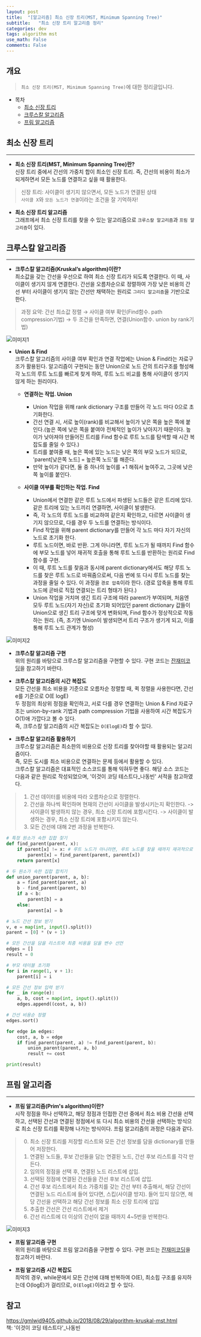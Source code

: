 ```yaml
---
layout: post
title:  "[알고리즘] 최소 신장 트리(MST, Minimum Spanning Tree)"
subtitle:   "최소 신장 트리 알고리즘 정리"
categories: dev
tags: algorithm mst
use_math: False
comments: False
---
```


## 개요
> `최소 신장 트리(MST, Minimum Spanning Tree)`에 대한 정리글입니다.

- 목차
	- [최소 신장 트리](#최소-신장-트리) 
    - [크루스칼 알고리즘](#크루스칼-알고리즘)
    - [프림 알고리즘](#프림-알고리즘)


## 최소 신장 트리
---

* __최소 신장 트리(MST, Minimum Spanning Tree)란?__  
신장 트리 중에서 간선의 가중치 합이 최소인 신장 트리. 즉, 간선의 비용이 최소가 되게하면서 모든 노드를 연결하고 싶을 때 활용한다.  
> 신장 트리: 사이클이 생기지 않으면서, 모든 노드가 연결된 상태  
> `사이클 X`와 `모든 노드가 연결`이라는 조건을 잘 기억하자!  

* __최소 신장 트리 알고리즘__  
그래프에서 최소 신장 트리를 찾을 수 있는 알고리즘으로 `크루스칼 알고리즘`과 `프림 알고리즘`이 있다.  


## 크루스칼 알고리즘
---

* __크루스칼 알고리즘(Kruskal’s algorithm)이란?__  
최소값을 갖는 간선을 우선으로 하여 최소 신장 트리가 되도록 연결한다. 이 때, 사이클이 생기지 않게 연결한다. 간선을 오름차순으로 정렬하여 가장 낮은 비용의 간선 부터 사이클이 생기지 않는 간선만 채택하는 원리로 `그리디 알고리즘`을 기반으로 한다.
> 과정 요약: 간선 최소값 정렬 → 사이클 여부 확인(Find함수. path compression기법) → 두 조건을 만족하면, 연결(Union함수. union by rank기법)  

![이미지1](https://jsim6342.github.io/assets/img/dev/algorithm/2021-05-02-dev-algorithm-mst-picture1.png)

* __Union  & Find__  
크루스칼 알고리즘의 사이클 여부 확인과 연결 작업에는 Union & Find라는 자료구조가 활용된다. 알고리즘이 구현되는 동안 Union으로 노드 간의 트리구조를 형성해 각 노드의 루트 노드를 빠르게 찾게 하여, 루트 노드 비교를 통해 사이클이 생기지 않게 하는 원리이다.  

  - __연결하는 작업. Union__  
    + Union 작업을 위해 rank dictionary 구조를 만들어 각 노드 마다 0으로 초기화한다.  
    + 간선 연결 시, 서로 높이(rank)를 비교해서 높이가 낮은 쪽을 높은 쪽에 붙인다.(높은 쪽에 낮은 쪽을 붙여야 전체적인 높이가 낮아지기 때문이다. 높이가 낮아져야 만들어진 트리를 Find 함수로 루트 노드를 탐색할 때 시간 복잡도를 줄일 수 있다.)  
    + 트리를 붙여줄 때, 높은 쪽에 있는 노드는 낮은 쪽의 부모 노드가 되므로, 'parent[낮은쪽 노드] = 높은쪽 노드'를 해준다.  
    + 만약 높이가 같다면, 둘 중 하나의 높이를 +1 해줘서 높여주고, 그곳에 낮은 쪽 높이를 붙인다.  

  - __사이클 여부를 확인하는 작업. Find__  
    + Union에서 연결한 같은 루트 노드에서 파생된 노드들은 같은 트리에 있다. 같은 트리에 있는 노드끼리 연결하면, 사이클이 발생한다.  
    + 즉, 각 노드의 루트 노드를 비교하여 같은지 확인하고, 다르면 사이클이 생기지 않으므로, 다를 경우 두 노드를 연결하는 방식이다.  
    + Find 작업을 위해 parent dictionary를 만들어 각 노드 마다 자기 자신의 노드로 초기화 한다.  
    + 루트 노드이면, 바로 반환. 그게 아니라면, 루트 노드가 될 때까지 Find 함수에 부모 노드를 넣어 재귀적 호출을 통해 루트 노드를 반환하는 원리로 Find 함수를 구현.  
    + 이 때, 루트 노드를 찾음과 동시에 parent dictionary에서도 해당 루트 노드를 찾은 루트 노드로 바꿔줌으로써, 다음 번에 또 다시 루트 노드를 찾는 과정을 줄일 수 있다. 이 과정을 `경로 압축`이라 한다. (경로 압축을 통해 루트 노드에 곧바로 직접 연결되는 트리 형태가 된다.)  
    + Union 작업을 거치며 생긴 트리 구조에 따라 parent가 부여되며, 처음엔 모두 루트 노드(자기 자신)로 초기화 되어있던 parent dictionary 값들이 Union으로 생긴 트리 구조에 맞게 변화되며, Find 함수가 정상적으로 작동하는 원리. (즉, 초기엔 Union이 발생되면서 트리 구조가 생기게 되고, 이를 통해 루트 노드 관계가 형성)  

![이미지2](https://jsim6342.github.io/assets/img/dev/algorithm/2021-05-02-dev-algorithm-mst-picture2.png)  

* __크루스칼 알고리즘 구현__  
위의 원리를 바탕으로 크루스칼 알고리즘을 구현할 수 있다. 구현 코드는 [잔재미코딩](https://www.fun-coding.org/Chapter20-kruskal-live.html)을 참고하기 바란다.


* __크루스칼 알고리즘의 시간 복잡도__  
모든 간선을 최소 비용을 기준으로 오름차순 정렬할 때, 퀵 정렬을 사용한다면, 간선 e를 기준으로 O(E logE)  
두 정점의 최상위 정점을 확인하고, 서로 다를 경우 연결하는 Union & Find 자료구조는 union-by-rank 기법과 path compression 기법을 사용하여 시간 복잡도가 O(1)애 가깝다고 볼 수 있다.  
즉, 크루스칼 알고리즘의 시간 복잡도는 `O(ElogE)`라 할 수 있다.  


* __크루스칼 알고리즘 활용하기__  
크루스칼 알고리즘은 최소한의 비용으로 신장 트리를 찾아야할 때 활용되는 알고리즘이다.  
즉, 모든 도시를 최소 비용으로 연결하는 문제 등에서 활용할 수 있다.  
크루스칼 알고리즘은 대표적인 소스코드를 통해 익혀두면 좋다. 해당 소스 코드는 다음과 같은 원리로 작성되었으며, '이것이 코딩 테스트다_나동빈' 서적을 참고하였다.
> 1. 간선 데이터를 비용에 따라 오름차순으로 정렬한다.
> 2. 간선을 하나씩 확인하며 현재의 간선이 사이클을 발생시키는지 확인한다.
> -> 사이클이 발생하지 않는 경우, 최소 신장 트리에 포함시킨다.
> -> 사이클이 발생하는 경우, 최소 신장 트리에 포함시키지 않는다.
> 3. 모든 간선에 대해 2번 과정을 반복한다.

```python
# 특정 원소가 속한 집합 찿기
def find_parent(parent, x):
	if parent[x] != x: # 루트 노드가 아니라면, 루트 노드를 찾을 때까지 재귀적으로 호출
		parent[x] = find_parent(parent, parent[x])
	return parent[x]

# 두 원소가 속한 집합 합치기
def union_parent(parent, a, b):
	a = find_parent(parent, a)
	b - find_parent(parent, b)
	if a < b:
		parent[b] = a
	else:
		parent[a] = b

# 노드 간선 정보 받기
v, e = map(int, input().split())
parent = [0] * (v + 1)

# 모든 간선을 담을 리스트와 최종 비용을 담을 변수 선언
edges = []
result = 0

# 부모 테이블 초기화
for i in range(1, v + 1):
	parent[i] = i

# 모든 간선 정보 입력 받기
for _ in range(e):
	a, b, cost = map(int, input().split())
	edges.append((cost, a, b))

# 간선 비용순 정렬
edges.sort()

for edge in edges:
	cost, a, b = edge
	if find_parent(parent, a) != find_parent(parent, b):
		union_parent(parent, a, b)
		result += cost

print(result)
```

## 프림 알고리즘
---

* __프림 알고리즘(Prim's algorithm)이란?__  
시작 정점을 하나 선택하고, 해당 정점과 인접한 간선 중에서 최소 비용 간선을 선택하고, 선택된 간선과 연결된 정점에서 또 다시 최소 비용의 간선을 선택하는 방식으로 최소 신장 트리를 확장해 나가는 방식이다. 프림 알고리즘의 과정은 다음과 같다.
> 0. 최소 신장 트리를 저장할 리스트와 모든 간선 정보를 담을 dictionary를 만들어 저장한다.  
> 1. 연결된 노드들, 후보 간선들을 담는 연결된 노드, 간선 후보 리스트를 각각 만든다.  
> 2. 임의의 정점을 선택 후, 연결된 노드 리스트에 삽입.  
> 3. 선택된 정점에 연결된 간선들을 간선 후보 리스트에 삽입.  
> 4. 간선 후보 리스트에서 최소 가중치를 갖는 간선 부터 추출해서, 해당 간선이 연결된 노드 리스트에 들어 있다면, 스킵(사이클 방지). 들어 있지 않으면, 해당 간선을 선택하고 해당 간선 정보를 최소 신장 트리에 삽입  
> 5. 추출한 간선은 간선 리스트에서 제거  
> 6. 간선 리스트에 더 이상의 간선이 없을 때까지 4~5번을 반복한다.  

![이미지3](https://jsim6342.github.io/assets/img/dev/algorithm/2021-05-02-dev-algorithm-mst-picture3.png)  


* __프림 알고리즘 구현__  
위의 원리를 바탕으로 프림 알고리즘을 구현할 수 있다. 구현 코드는 [잔재미코딩](https://www.fun-coding.org/Chapter20-kruskal-live.html)을 참고하기 바란다.  


* __프림 알고리즘 시간 복잡도__  
최악의 경우, while문에서 모든 간선에 대해 반복하여 O(E), 최소힙 구조를 유지하는데 O(logE)가 걸리므로, `O(ElogE)`이라고 할 수 있다.  


## 참고

<https://gmlwjd9405.github.io/2018/08/29/algorithm-kruskal-mst.html>  
책: '이것이 코딩 테스트다'_나동빈